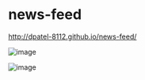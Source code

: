 # news-feed
http://dpatel-8112.github.io/news-feed/

![image](https://user-images.githubusercontent.com/66103186/123662963-92b2ab00-d853-11eb-8f41-5c8f9dd670b1.png)

![image](https://user-images.githubusercontent.com/66103186/123663026-a0683080-d853-11eb-8129-f198fc38fc1d.png)
